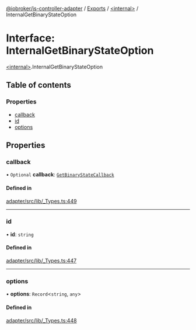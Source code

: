 [@iobroker/js-controller-adapter](../README.md) / [Exports](../modules.md) / [\<internal\>](../modules/internal_.md) / InternalGetBinaryStateOption

# Interface: InternalGetBinaryStateOption

[\<internal\>](../modules/internal_.md).InternalGetBinaryStateOption

## Table of contents

### Properties

- [callback](internal_.InternalGetBinaryStateOption.md#callback)
- [id](internal_.InternalGetBinaryStateOption.md#id)
- [options](internal_.InternalGetBinaryStateOption.md#options)

## Properties

### callback

• `Optional` **callback**: [`GetBinaryStateCallback`](../modules/internal_.md#getbinarystatecallback)

#### Defined in

[adapter/src/lib/_Types.ts:449](https://github.com/ioBroker/ioBroker.js-controller/blob/ae4125d6/packages/adapter/src/lib/_Types.ts#L449)

___

### id

• **id**: `string`

#### Defined in

[adapter/src/lib/_Types.ts:447](https://github.com/ioBroker/ioBroker.js-controller/blob/ae4125d6/packages/adapter/src/lib/_Types.ts#L447)

___

### options

• **options**: `Record`\<`string`, `any`\>

#### Defined in

[adapter/src/lib/_Types.ts:448](https://github.com/ioBroker/ioBroker.js-controller/blob/ae4125d6/packages/adapter/src/lib/_Types.ts#L448)
